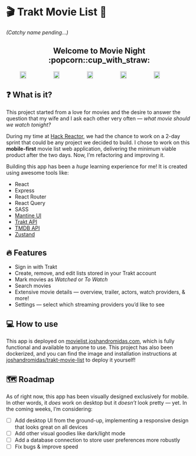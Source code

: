 # 🎬 Trakt Movie List 📱

_(Catchy name pending...)_

<h2 align="center">Welcome to Movie Night :popcorn::cup_with_straw:</h2>

<div style="display:flex" align="center">
   <img src="https://ik.imagekit.io/joshandromidas/github-assets/CA1502D0-8661-46F7-9FE0-3546B590471F_1_102_o_FJv15f3of.jpeg?ik-sdk-version=javascript-1.4.3&updatedAt=1652884803036" width="18%"/>
   <img src="https://ik.imagekit.io/joshandromidas/github-assets/E12F3F59-BC1F-4EEB-BBED-A02C55A799B9_1_102_o_wYhLiA3c0.jpeg?ik-sdk-version=javascript-1.4.3&updatedAt=1652885339848" width="18%"/>
   <img src="https://ik.imagekit.io/joshandromidas/github-assets/825894E3-E9AD-4D9B-B5B8-A24042E42F72_1_102_o_jLTy7bQ1n.jpeg?ik-sdk-version=javascript-1.4.3&updatedAt=1652885339890" width="18%"/>
   <img src="https://ik.imagekit.io/joshandromidas/github-assets/740E43C0-BC4E-4086-91AC-BC5013379673_1_102_o_Yg1iQC2Ov.jpeg?ik-sdk-version=javascript-1.4.3&updatedAt=1652884803117" width="18%"/>
   <img src="https://ik.imagekit.io/joshandromidas/github-assets/9D23C40C-9789-482D-8E7E-729B6538ED3B_1_102_o_UJdAslEg6.jpeg?ik-sdk-version=javascript-1.4.3&updatedAt=1652884803318" width="18%"/>
</div>

## ❓ What is it?

This project started from a love for movies and the desire to answer the question that my wife and I ask each other very often — _what movie should we watch tonight?_

During my time at [Hack Reactor](https://www.hackreactor.com/), we had the chance to work on a 2-day sprint that could be any project we decided to build. I chose to work on this **mobile-first** movie list web application, delivering the minimum viable product after the two days. Now, I’m refactoring and improving it.

Building this app has been a _huge_ learning experience for me! It is created using awesome tools like:

- React
- Express
- React Router
- React Query
- SASS
- [Mantine UI](https://mantine.dev/)
- [Trakt API](https://trakt.docs.apiary.io/)
- [TMDB API](https://developers.themoviedb.org/3)
- [Zustand](https://github.com/pmndrs/zustand)

## 🔥 Features

- Sign in with Trakt
- Create, remove, and edit lists stored in your Trakt account
- Mark movies as _Watched_ or _To Watch_
- Search movies
- Extensive movie details — overview, trailer, actors, watch providers, & more!
- Settings — select which streaming providers you’d like to see

## 💻 How to use

This app is deployed on [movielist.joshandromidas.com](https://movielist.joshandromidas.com), which is fully functional and available to anyone to use. This project has also been dockerized, and you can find the image and installation instructions at [joshandromidas/trakt-movie-list](https://hub.docker.com/r/joshandromidas/trakt-movie-list) to deploy it yourself!

## 🗺️ Roadmap

As of right now, this app has been visually designed exclusively for mobile. In other words, it _does_ work on desktop but it _doesn’t_ look pretty — yet. In the coming weeks, I’m considering:

- [ ] Add desktop UI from the ground-up, implementing a responsive design that looks great on all devices
- [ ] Add other visual goodies like dark/light mode
- [ ] Add a database connection to store user preferences more robustly
- [ ] Fix bugs & improve speed
